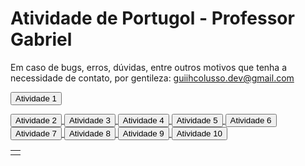 # Atividade de Portugol - Professor Gabriel

Em caso de bugs, erros, dúvidas, entre outros motivos que tenha a necessidade de contato, por gentileza: guiihcolusso.dev@gmail.com


<html>
<head>
</head>
<body>
<table>
<tr><td>
</td></tr>
 
<a href="https://raw.githubusercontent.com/guiihcolusso/AtividadePortugol/main/Atividade%201.por"><button>Atividade 1</button>
</td></tr>
 <a href="https://raw.githubusercontent.com/guiihcolusso/AtividadePortugol/main/Atividade%202.por"><button>Atividade 2</button>
</td></tr>
 <a href="https://raw.githubusercontent.com/guiihcolusso/AtividadePortugol/main/Atividade%203.por"><button>Atividade 3</button>
</td></tr>
 <a href="https://raw.githubusercontent.com/guiihcolusso/AtividadePortugol/main/Atividade%204.por"><button>Atividade 4</button>
</td></tr>
<a href="https://raw.githubusercontent.com/guiihcolusso/AtividadePortugol/main/Atividade%205.por"><button>Atividade 5</button>
</td></tr>
 <a href="https://raw.githubusercontent.com/guiihcolusso/AtividadePortugol/main/Atividade%206.por"><button>Atividade 6</button>
</td></tr>
 <a href="https://raw.githubusercontent.com/guiihcolusso/AtividadePortugol/main/Atividade%207.por"><button>Atividade 7</button>
</td></tr>
 <a href="https://raw.githubusercontent.com/guiihcolusso/AtividadePortugol/main/Atividade%208.por"><button>Atividade 8</button>
</td></tr>
<a href="https://raw.githubusercontent.com/guiihcolusso/AtividadePortugol/main/Atividade%209.por"><button>Atividade 9</button>
</td></tr>
 <a href="https://raw.githubusercontent.com/guiihcolusso/AtividadePortugol/main/Atividade%2010.por"><button>Atividade 10</button>
</td></tr>

 



</td></tr>
</table>
</body>
